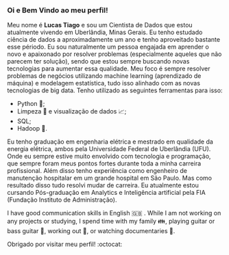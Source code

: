 ### Oi e Bem Vindo ao meu perfil! 


Meu nome é **Lucas Tiago** e sou um Cientista de Dados que estou atualmente vivendo em Uberlândia, Minas Gerais. Eu tenho estudado ciência de dados a aproximadamente um ano e tenho aproveitado bastante esse périodo. Eu sou naturalmente um pessoa engajada em aprender o novo e apaixonado por resolver problemas (especialmente aqueles que não parecem ter solução), sendo que estou sempre buscando novas tecnologias para aumentar essa qualidade. Meu foco é sempre resolver problemas de negócios utilizando machine learning (aprendizado de máquina) e modelagem estatística, tudo isso alinhado com as novas tecnologias de big data. Tenho utilizado as seguintes ferramentas para isso:

- Python :snake:;
- Limpeza :mag_right: e visualização de dados :chart_with_upwards_trend:;
- SQL;
- Hadoop :elephant:.

Eu tenho graduação em engenharia elétrica e mestrado em qualidade da energia elétrica, ambos pela Universidade Federal de Uberlândia (UFU). Onde eu sempre estive muito envolvido com tecnologia e programação, que sempre foram meus pontos fortes durante toda a minha carreira profissional. Além disso tenho experiência como engenheiro de manutenção hospitalar em um grande hospital em São Paulo. Mas como resultado disso tudo resolvi mudar de carreira. Eu atualmente estou cursando Pós-graduação em Analytics e Inteligência artificial pela FIA (Fundação Instituto de Administração).

I have good communication skills in English :gb: . While I am not working on any projects or studying, I spend time with my family :family:, playing guitar or bass guitar :guitar:, working out :muscle:, or watching documentaries :movie_camera:.

Obrigado por visitar meu perfil! :octocat:

<!--
**lucastiagooliveira/lucastiagooliveira** is a ✨ _special_ ✨ repository because its `README.md` (this file) appears on your GitHub profile.
